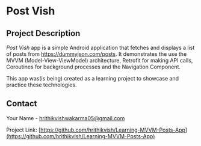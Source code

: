 # Post Vish

## Project Description

<i>Post Vish</i> app is a simple Android application that fetches and displays a list of posts from https://dummyjson.com/posts. It demonstrates the use the MVVM (Model-View-ViewModel) architecture, Retrofit for making API calls, Coroutines for background processes and the Navigation Component.

This app was(is being) created as a learning project to showcase and practice these technologies.

## Contact

Your Name - [hrithikvishwakarma05@gmail.com](mailto:hrithikvishwakarma05@gmail.com)

Project Link: [https://github.com/hrithikvish/Learning-MVVM-Posts-App](https://github.com/hrithikvish/Learning-MVVM-Posts-App)
